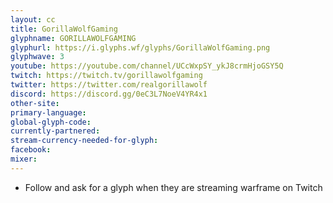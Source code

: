 ```yaml
---
layout: cc
title: GorillaWolfGaming
glyphname: GORILLAWOLFGAMING
glyphurl: https://i.glyphs.wf/glyphs/GorillaWolfGaming.png
glyphwave: 3
youtube: https://youtube.com/channel/UCcWxpSY_ykJ8crmHjoGSY5Q
twitch: https://twitch.tv/gorillawolfgaming
twitter: https://twitter.com/realgorillawolf
discord: https://discord.gg/0eC3L7NoeV4YR4x1
other-site: 
primary-language: 
global-glyph-code: 
currently-partnered: 
stream-currency-needed-for-glyph: 
facebook: 
mixer: 
---
```

* Follow and ask for a glyph when they are streaming warframe on Twitch
